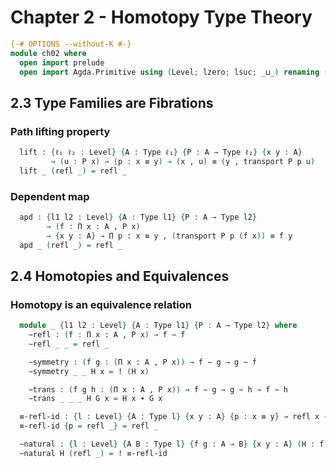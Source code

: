 # Chapter 2 - Homotopy Type Theory

```agda
{-# OPTIONS --without-K #-}
module ch02 where
  open import prelude
  open import Agda.Primitive using (Level; lzero; lsuc; _⊔_) renaming (Set to Type) public
```

## 2.3 Type Families are Fibrations

### Path lifting property

```agda
  lift : {ℓ₁ ℓ₂ : Level} {A : Type ℓ₁} {P : A → Type ℓ₂} {x y : A}
         → (u : P x) → (p : x ≡ y) → (x , u) ≡ (y , transport P p u)
  lift _ (refl _) = refl _
```

### Dependent map

```agda
  apd : {l1 l2 : Level} {A : Type l1} {P : A → Type l2}
        → (f : Π x ꞉ A , P x)
        → {x y : A} → Π p ꞉ x ≡ y , (transport P p (f x)) ≡ f y
  apd _ (refl _) = refl _
```

## 2.4 Homotopies and Equivalences

### Homotopy is an equivalence relation

```agda
  module _ {l1 l2 : Level} {A : Type l1} {P : A → Type l2} where
    ∼refl : (f : Π x ꞉ A , P x) → f ∼ f
    ∼refl _ _ = refl _

    ∼symmetry : (f g : (Π x ꞉ A , P x)) → f ∼ g → g ∼ f
    ∼symmetry _ _ H x = ! (H x)

    ∼trans : (f g h : (Π x ꞉ A , P x)) → f ∼ g → g ∼ h → f ∼ h
    ∼trans _ _ _ H G x = H x ∙ G x

  ≡-refl-id : {l : Level} {A : Type l} {x y : A} {p : x ≡ y} → refl x ∙ p ≡ p
  ≡-refl-id {p = refl _} = refl _

  ∼natural : {l : Level} {A B : Type l} {f g : A → B} {x y : A} (H : f ∼ g) (p : x ≡ y) → H x ∙ ap g p ≡ ap f p ∙ H y
  ∼natural H (refl _) = ! ≡-refl-id
```

